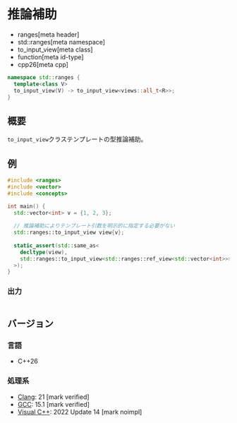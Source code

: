 # 推論補助
* ranges[meta header]
* std::ranges[meta namespace]
* to_input_view[meta class]
* function[meta id-type]
* cpp26[meta cpp]

```cpp
namespace std::ranges {
  template<class V>
  to_input_view(V) -> to_input_view<views::all_t<R>>;
}
```

## 概要
`to_input_view`クラステンプレートの型推論補助。

## 例
```cpp example
#include <ranges>
#include <vector>
#include <concepts>

int main() {
  std::vector<int> v = {1, 2, 3};
  
  // 推論補助によりテンプレート引数を明示的に指定する必要がない
  std::ranges::to_input_view view{v};
  
  static_assert(std::same_as<
    decltype(view),
    std::ranges::to_input_view<std::ranges::ref_view<std::vector<int>>>
  >);
}
```

### 出力
```
```

## バージョン
### 言語
- C++26

### 処理系
- [Clang](/implementation.md#clang): 21 [mark verified]
- [GCC](/implementation.md#gcc): 15.1 [mark verified]
- [Visual C++](/implementation.md#visual_cpp): 2022 Update 14 [mark noimpl]
